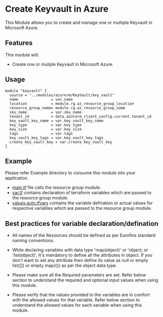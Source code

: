 # Create Keyvault in Azure
This Module allows you to create and manage one or multiple Keyvault in Microsoft Azure.

## Features
This module will:

- Create one or muliple Keyvault in Microsoft Azure.

## Usage
```hcl
module "keyvault" {
  source = "../modules/azurerm/KeyVault/key_vault"
  name               = var.name
  location           = module.rg.az_resource_group_location
  resource_group_name= module.rg.az_resource_group_name
  sku_name           = var.sku_name
  tenant_id          = data.azurerm_client_config.current.tenant_id
  key_vault_key_name = var.key_vault_key_name
  key_type           = var.key_type
  key_size           = var.key_size
  tags               = var.tags
  key_vault_key_tags = var.key_vault_key_tags
  create_key_vault_key = var.create_key_vault_key
}
```

## Example 
Please refer Example directory to consume this module into your application.

- [main.tf](./main.tf) file calls the resource group module.
- [var.tf](./var.tf) contains declaration of terraform variables which are passed to the resource group module.
- [values.auto.tfvars](./values.auto.tfvars) contains the variable defination or actual values for respective variables which are passed to the resource group module.

## Best practices for variable declaration/defination
- All names of the Resources should be defined as per Eurofins standard naming conventions.

- While declaring variables with data type 'map(object)' or 'object; or 'list(object)', It's mandatory to define all the attributes in object. If you don't want to set any attribute then define its value as null or empty list([]) or empty map({}) as per the object data type.

- Please make sure all the Required paramaters are set. Refer below section to understand the required and optional input values when using this module.

- Please verify that the values provided to the variables are in comfort with the allowed values for that variable. Refer below section to understand the allowed values for each variable when using this module.

